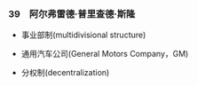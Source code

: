### 39　阿尔弗雷德·普里查德·斯隆

-   事业部制(multidivisional structure)
    
-   通用汽车公司(General Motors Company，GM)
    
-   分权制(decentralization)